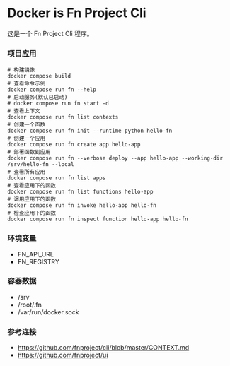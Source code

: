 # Docker is Fn Project Cli

这是一个 Fn Project Cli 程序。

### 项目应用
```
# 构建镜像
docker compose build
# 查看命令示例
docker compose run fn --help
# 启动服务(默认已启动)
# docker compose run fn start -d
# 查看上下文
docker compose run fn list contexts
# 创建一个函数
docker compose run fn init --runtime python hello-fn
# 创建一个应用
docker compose run fn create app hello-app
# 部署函数到应用
docker compose run fn --verbose deploy --app hello-app --working-dir /srv/hello-fn --local
# 查看所有应用
docker compose run fn list apps
# 查看应用下的函数
docker compose run fn list functions hello-app
# 调用应用下的函数
docker compose run fn invoke hello-app hello-fn
# 检查应用下的函数
docker compose run fn inspect function hello-app hello-fn
```

### 环境变量
- FN_API_URL
- FN_REGISTRY

### 容器数据
- /srv
- /root/.fn
- /var/run/docker.sock

### 参考连接
- https://github.com/fnproject/cli/blob/master/CONTEXT.md
- https://github.com/fnproject/ui
